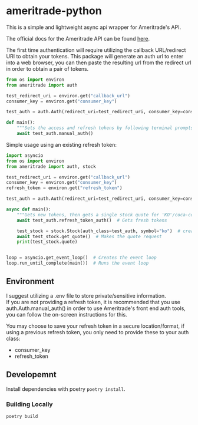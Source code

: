 # ameritrade-python
This is a simple and lightweight async api wrapper for Ameritrade's API.

The official docs for the Ameritrade API can be found [here](https://developer.tdameritrade.com/apis).

The first time authentication will require utilizing the callback URL/redirect URI to obtain your tokens.
This package will generate an auth url to enter into a web browser, you can then paste the resulting url from the
redirect url in order to obtain a pair of tokens.

```python
from os import environ
from ameritrade import auth

test_redirect_uri = environ.get("callback_url")
consumer_key = environ.get("consumer_key")

test_auth = auth.Auth(redirect_uri=test_redirect_uri, consumer_key=consumer_key)

def main():
    """Sets the access and refresh tokens by following terminal prompts."""
    await test_auth.manual_auth()
```

Simple usage using an existing refresh token:
```python
import asyncio
from os import environ
from ameritrade import auth, stock

test_redirect_uri = environ.get("callback_url")
consumer_key = environ.get("consumer_key")
refresh_token = environ.get("refresh_token")

test_auth = auth.Auth(redirect_uri=test_redirect_uri, consumer_key=consumer_key, refresh_token=refresh_token)

async def main():
    """Gets new tokens, then gets a single stock quote for 'KO'/coca-cola."""
    await test_auth.refresh_token_auth()  # Gets fresh tokens

    test_stock = stock.Stock(auth_class=test_auth, symbol="ko")  # creates stock object for KO
    await test_stock.get_quote()  # Makes the quote request
    print(test_stock.quote)


loop = asyncio.get_event_loop()  # Creates the event loop
loop.run_until_complete(main())  # Runs the event loop
```

## Environment
I suggest utilizing a .env file to store private/sensitive information.  
If you are not providing a refresh token, it is recommended that you use auth.Auth.manual_auth() in order to use
Ameritrade's front end auth tools, you can follow the on-screen instructions for this.

You may choose to save your refresh token in a secure location/format, if using a previous refresh token, you only
need to provide these to your auth class:
- consumer_key
- refresh_token

## Developemnt
Install dependencies with poetry `poetry install`.  

### Building Locally
`poetry build`
